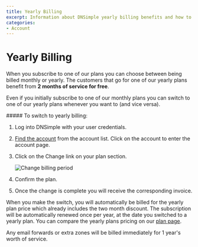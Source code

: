 ```yaml
---
title: Yearly Billing
excerpt: Information about DNSimple yearly billing benefits and how to activate it.
categories:
- Account
---
```


# Yearly Billing

When you subscribe to one of our plans you can choose between being billed monthly or yearly. The customers that go for one of our yearly plans benefit from **2 months of service for free**.

Even if you initially subscribe to one of our monthly plans you can switch to one of our yearly plans whenever you want to (and vice versa).


<div class="section-steps" markdown="1">
##### To switch to yearly billing:

1.  Log into DNSimple with your user credentials.
1.  [Find the account](https://dnsimple.com/user) from the account list. Click on the account to enter the account page.
1.  Click on the <label>Change</label> link on your plan section.

    ![Change billing period](/files/account-billing-period-switch-yearly-link.png)

1.  Confirm the plan.

1.  Once the change is complete you will receive the corresponding invoice.
</div>

When you make the switch, you will automatically be billed for the yearly plan price which already includes the two month discount. The subscription will be automatically renewed once per year, at the date you switched to a yearly plan. You can compare the yearly plans pricing on our [plan page](https://dnsimple.com/pricing).

<note>
Any email forwards or extra zones will be billed immediately for 1 year's worth of service.
</note>
